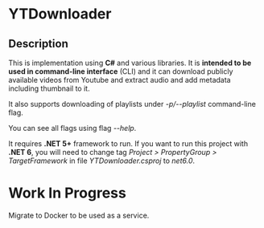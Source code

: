 # YTDownloader

## Description

This is implementation using **C#** and various libraries. It is **intended to be used in command-line interface** (CLI) and it can download publicly available videos from Youtube and extract audio and add metadata including thumbnail to it.

It also supports downloading of playlists under *-p/--playlist* command-line flag.

You can see all flags using flag *--help*.

It requires **.NET 5+** framework to run.
If you want to run this project with **.NET 6**, you will need to change tag *Project > PropertyGroup > TargetFramework* in file *YTDownloader.csproj* to *net6.0*.

# Work In Progress

Migrate to Docker to be used as a service.
